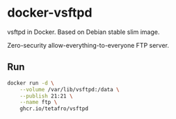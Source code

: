 # docker-vsftpd

vsftpd in Docker. Based on Debian stable slim image.

Zero-security allow-everything-to-everyone FTP server.

## Run

```sh
docker run -d \
    --volume /var/lib/vsftpd:/data \
    --publish 21:21 \
    --name ftp \
    ghcr.io/tetafro/vsftpd
```
